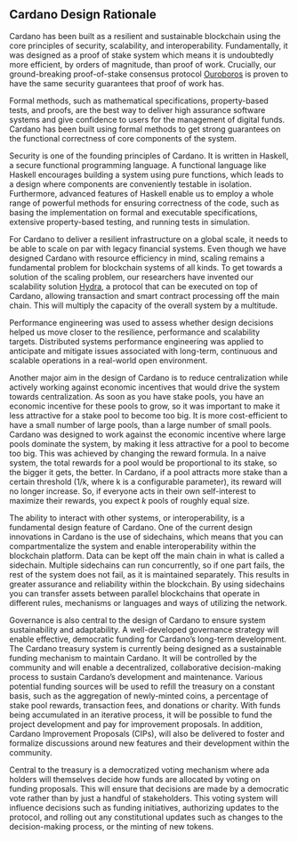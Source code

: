 ## Cardano Design Rationale
Cardano has been built as a resilient and sustainable blockchain using the core principles of security, scalability, and interoperability. Fundamentally, it was designed as a proof of stake system which means it is undoubtedly more efficient, by orders of magnitude, than proof of work. Crucially, our ground-breaking proof-of-stake consensus protocol [Ouroboros](https://iohk.io/en/blog/posts/2020/06/23/the-ouroboros-path-to-decentralization/) is proven to have the same security guarantees that proof of work has. 

Formal methods, such as mathematical specifications, property-based tests, and proofs, are the best way to deliver high assurance software systems and give confidence to users for the management of digital funds. Cardano has been built using formal methods to get strong guarantees on the functional correctness of core components of the system.

Security is one of the founding principles of Cardano. It is written in Haskell, a secure functional programming language. A functional language like Haskell encourages building a system using pure functions, which leads to a design where components are conveniently testable in isolation. Furthermore, advanced features of Haskell enable us to employ a whole range of powerful methods for ensuring correctness of the code, such as basing the implementation on formal and executable specifications, extensive property-based testing, and running tests in simulation.

For Cardano to deliver a resilient infrastructure on a global scale, it needs to be able to scale on par with legacy financial systems. Even though we have designed Cardano with resource efficiency in mind, scaling remains a fundamental problem for blockchain systems of all kinds. To get towards a solution of the scaling problem, our researchers have invented our scalability solution [Hydra](https://eprint.iacr.org/2020/299.pdf), a protocol that can be executed on top of Cardano, allowing transaction and smart contract processing off the main chain. This will multiply the capacity of the overall system by a multitude.

Performance engineering was used to assess whether design decisions helped us move closer to the resilience, performance and scalability targets. Distributed systems performance engineering was applied to anticipate and mitigate issues associated with long-term, continuous and scalable operations in a real-world open environment. 

Another major aim in the design of Cardano is to reduce centralization while actively working against economic incentives that would drive the system towards centralization. As soon as you have stake pools, you have an economic incentive for these pools to grow, so it was important to make it less attractive for a stake pool to become too big. It is more cost-efficient to have a small number of large pools, than a large number of small pools. Cardano was designed to work against the economic incentive where large pools dominate the system, by making it less attractive for a pool to become too big. This was achieved by changing the reward formula. In a naive system, the total rewards for a pool would be proportional to its stake, so the bigger it gets, the better. In Cardano, if a pool attracts more stake than a certain threshold (1/k, where k is a configurable parameter), its reward will no longer increase. So, if everyone acts in their own self-interest to maximize their rewards, you expect *k* pools of roughly equal size. 

The ability to interact with other systems, or interoperability, is a fundamental design feature of Cardano. One of the current design innovations in Cardano is the use of sidechains, which means that you can compartmentalize the system and enable interoperability within the blockchain platform. Data can be kept off the main chain in what is called a sidechain. Multiple sidechains can run concurrently, so if one part fails, the rest of the system does not fail, as it is maintained separately. This results in greater assurance and reliability within the blockchain. By using sidechains you can transfer assets between parallel blockchains that operate in different rules, mechanisms or languages and ways of utilizing the network. 

Governance is also central to the design of Cardano to ensure system sustainability and adaptability. A well-developed governance strategy will enable effective, democratic funding for Cardano’s long-term development. The Cardano treasury system is currently being designed as a sustainable funding mechanism to maintain Cardano. It will be controlled by the community and will enable a decentralized, collaborative decision-making process to sustain Cardano’s development and maintenance. Various potential funding sources will be used to refill the treasury on a constant basis, such as the aggregation of newly-minted coins, a percentage of stake pool rewards, transaction fees, and donations or charity. With funds being accumulated in an iterative process, it will be possible to fund the project development and pay for improvement proposals. In addition, Cardano Improvement Proposals (CIPs), will also be delivered to foster and formalize discussions around new features and their development within the community. 

Central to the treasury is a democratized voting mechanism where ada holders will themselves decide how funds are allocated by voting on funding proposals. This will ensure that decisions are made by a democratic vote rather than by just a handful of stakeholders. This voting system will influence decisions such as funding initiatives, authorizing updates to the protocol, and rolling out any constitutional updates such as changes to the decision-making process, or the minting of new tokens.


